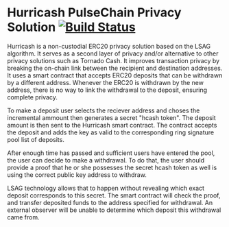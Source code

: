 # Hurricash PulseChain Privacy Solution [![Build Status](https://app.travis-ci.com/Jinchans/Hurricash.svg?token=zLmEi2vhCjnHEtz9GPyz&branch=master)](https://app.travis-ci.com/Jinchans/Hurricash)

Hurricash is a non-custodial ERC20 privacy solution based on the LSAG algorithm. It serves as a second layer of privacy and/or alternative to other privacy solutions such as Tornado Cash. It improves transaction privacy by breaking the on-chain link between the recipient and destination addresses. It uses a smart contract that accepts ERC20 deposits that can be withdrawn by a different address. Whenever the ERC20 is withdrawn by the new address, there is no way to link the withdrawal to the deposit, ensuring complete privacy.

To make a deposit user selects the reciever address and choses the incremental ammount then generates a secret "hcash token". The deposit amount is then sent to the Hurricash smart contract. The contract accepts the deposit and adds the key as valid to the corresponding ring signature pool list of deposits.

After enough time has passed and sufficient users have entered the pool, the user can decide to make a withdrawal. To do that, the user should provide a proof that he or she possesses the secret hcash token as well is using the correct public key address to withdraw.

LSAG technology allows that to happen without revealing which exact deposit corresponds to this secret. The smart contract will check the proof, and transfer deposited funds to the address specified for withdrawal. An external observer will be unable to determine which deposit this withdrawal came from.
